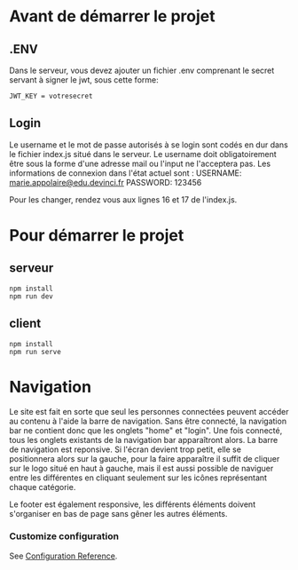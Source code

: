 # Avant de démarrer le projet

## .ENV

Dans le serveur, vous devez ajouter un fichier .env comprenant le secret servant à signer le jwt, sous cette forme:
```
JWT_KEY = votresecret
```

## Login

Le username et le mot de passe autorisés à se login sont codés en dur dans le fichier index.js situé dans le serveur.
Le username doit obligatoirement être sous la forme d'une adresse mail ou l'input ne l'acceptera pas.
Les informations de connexion dans l'état actuel sont :
USERNAME: marie.appolaire@edu.devinci.fr
PASSWORD: 123456

Pour les changer, rendez vous aux lignes 16 et 17 de l'index.js.


# Pour démarrer le projet

## serveur

```
npm install
npm run dev
```

## client

```
npm install
npm run serve
```


# Navigation

Le site est fait en sorte que seul les personnes connectées peuvent accéder au contenu à l'aide la barre de navigation.
Sans être connecté, la navigation bar ne contient donc que les onglets "home" et "login".
Une fois connecté, tous les onglets existants de la navigation bar apparaîtront alors.
La barre de navigation est reponsive. Si l'écran devient trop petit, elle se positionnera alors sur la gauche, pour la faire apparaître il suffit de cliquer sur le logo situé en haut à gauche, mais il est aussi possible de naviguer entre les différentes en cliquant seulement sur les icônes représentant chaque catégorie.

Le footer est également responsive, les différents éléments doivent s'organiser en bas de page sans gêner les autres éléments.



### Customize configuration
See [Configuration Reference](https://cli.vuejs.org/config/).
